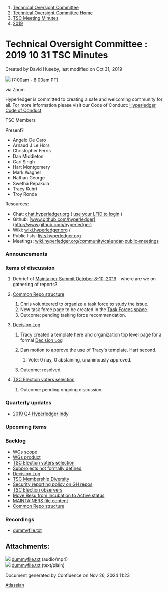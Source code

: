 1. [Technical Oversight Committee](index.html)
2. [Technical Oversight Committee Home](Technical-Oversight-Committee-Home_21430274.html)
3. [TSC Meeting Minutes](TSC-Meeting-Minutes_21448544.html)
4. [2019](2019_21448546.html)

# Technical Oversight Committee : 2019 10 31 TSC Minutes

Created by David Huseby, last modified on Oct 31, 2019

![](plugins/servlet/confluence/placeholder/unknown-macro) (7:00am - 8:00am PT)

via Zoom 

Hyperledger is committed to creating a safe and welcoming community for all. For more information please visit our Code of Conduct: [Hyperledger Code of Conduct](https://lf-hyperledger.atlassian.net/wiki/spaces/HYP/pages/19595281/Hyperledger+Code+of+Conduct)

TSC Members

Present?

- Angelo De Caro
- Arnaud J Le Hors
- Christopher Ferris
- Dan Middleton
- Gari Singh
- Hart Montgomery
- Mark Wagner
- Nathan George
- Swetha Repakula
- Tracy Kuhrt
- Troy Ronda

Resources:

- Chat: [chat.hyperledger.org](http://chat.hyperledger.org/) ( [use your LFID to login](https://www.youtube.com/watch?v=EEc4JRyaAoA) )
- Github: [www.github.com/hyperledger](http://www.github.com/hyperledger)
- Wiki: [wiki.hyperledger.org](https://lf-hyperledger.atlassian.net) /
- Public lists: [lists.hyperledger.org](https://lists.hyperledger.org)
- Meetings: [wiki.hyperledger.org/community/calendar-public-meetings](https://lf-hyperledger.atlassian.net/community/calendar-public-meetings)

### Announcements

### Items of discussion

1. Debrief of [Maintainer Summit October 8-10, 2019](https://lf-hyperledger.atlassian.net/display/events/Maintainer+Summit+October+8-10%2C+2019?src=breadcrumbs-parent) - where are we on gathering of reports?
   
2. [Common Repo structure](https://lf-hyperledger.atlassian.net/display/TSC/Common+Repo+structure)
   
   1. Chris volunteered to organize a task force to study the issue.
   2. New task force page to be created in the [Task Forces space](https://lf-hyperledger.atlassian.net/display/TF).
   3. Outcome: pending tasking force recommendation.
3. [Decision Log](https://lf-hyperledger.atlassian.net/display/TSC/Decision+Log)
   
   1. Tracy created a template here and organization top level page for a formal [Decision Log](https://lf-hyperledger.atlassian.net/display/TSC/TSC+Decision+Log)
   2. Dan motion to approve the use of Tracy's template. Hart second.
      
      1. Vote: 0 nay, 0 abstaining, unanimously approved.
   3. Outcome: resolved.
4. [TSC Election voters selection](https://lf-hyperledger.atlassian.net/display/TSC/TSC+Election+voters+selection)
   
   1. Outcome: pending ongoing discussion.

### Quarterly updates

- [2019 Q4 Hyperledger Indy](/wiki/pages/createpage.action?spaceKey=HYP&title=2019%20Q4%20Hyperledger%20Indy)

### Upcoming items

### Backlog

- [WGs scope](WGs-scope_21431725.html)
- [WGs product](WGs-product_21431731.html)
- [TSC Election voters selection](TSC-Election-voters-selection_21431702.html)
- [Subprojects not formally defined](Subprojects-not-formally-defined_21431719.html)
- [Decision Log](Decision-Log_21431740.html)
- [TSC Membership Diversity](TSC-Membership-Diversity_21430345.html)
- [Security reporting policy on GH repos](Security-reporting-policy-on-GH-repos_21430398.html)
- [TSC Election observers](TSC-Election-observers_21434687.html)
- [Move Besu from Incubation to Active status](Move-Besu-from-Incubation-to-Active-status_21437283.html)
- [MAINTAINERS file content](MAINTAINERS-file-content_21430400.html)
- [Common Repo structure](Common-Repo-structure_21437289.html)

### Recordings

- [dummyfile.txt](#)

## Attachments:

![](images/icons/bullet_blue.gif) [dummyfile.txt](attachments/21437424/21457399.txt) (audio/mp4)  
![](images/icons/bullet_blue.gif) [dummyfile.txt](attachments/21437424/21449242.txt) (text/plain)

Document generated by Confluence on Nov 26, 2024 11:23

[Atlassian](http://www.atlassian.com/)

